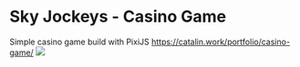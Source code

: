 # Sky Jockeys - Casino Game
Simple casino game build with PixiJS
https://catalin.work/portfolio/casino-game/
![](assets/img/presenting.gif)
